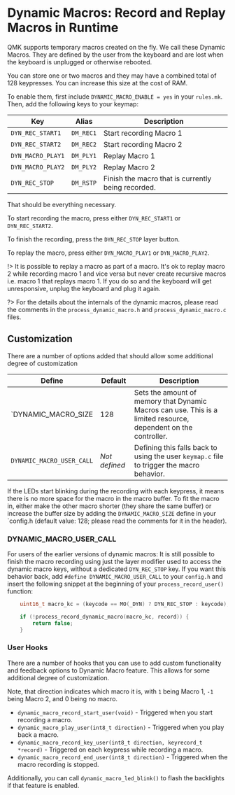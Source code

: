 # Dynamic Macros: Record and Replay Macros in Runtime

QMK supports temporary macros created on the fly. We call these Dynamic Macros. They are defined by the user from the keyboard and are lost when the keyboard is unplugged or otherwise rebooted.

You can store one or two macros and they may have a combined total of 128 keypresses. You can increase this size at the cost of RAM.

To enable them, first include `DYNAMIC_MACRO_ENABLE = yes` in your `rules.mk`. Then, add the following keys to your keymap:

|Key               |Alias     |Description                                        |
|------------------|----------|---------------------------------------------------|
|`DYN_REC_START1`  |`DM_REC1` |Start recording Macro 1                            |
|`DYN_REC_START2`  |`DM_REC2` |Start recording Macro 2                            |
|`DYN_MACRO_PLAY1` |`DM_PLY1` |Replay Macro 1                                     |
|`DYN_MACRO_PLAY2` |`DM_PLY2` |Replay Macro 2                                     |
|`DYN_REC_STOP`    |`DM_RSTP` |Finish the macro that is currently being recorded. |

That should be everything necessary. 

To start recording the macro, press either `DYN_REC_START1` or `DYN_REC_START2`. 

To finish the recording, press the `DYN_REC_STOP` layer button. 

To replay the macro, press either `DYN_MACRO_PLAY1` or `DYN_MACRO_PLAY2`.

!> It is possible to replay a macro as part of a macro. It's ok to replay macro 2 while recording macro 1 and vice versa but never create recursive macros i.e. macro 1 that replays macro 1. If you do so and the keyboard will get unresponsive, unplug the keyboard and plug it again.

?> For the details about the internals of the dynamic macros, please read the comments in the `process_dynamic_macro.h` and `process_dynamic_macro.c` files.

## Customization 

There are a number of options added that should allow some additional degree of customization

|Define                      |Default         |Description                                                                                                      |
|----------------------------|----------------|-----------------------------------------------------------------------------------------------------------------|
|`DYNAMIC_MACRO_SIZE         |128             |Sets the amount of memory that Dynamic Macros can use. This is a limited resource, dependent on the controller.  |
|`DYNAMIC_MACRO_USER_CALL`   |*Not defined*   |Defining this falls back to using the user `keymap.c` file to trigger the macro behavior.                        |


If the LEDs start blinking during the recording with each keypress, it means there is no more space for the macro in the macro buffer. To fit the macro in, either make the other macro shorter (they share the same buffer) or increase the buffer size by adding the `DYNAMIC_MACRO_SIZE` define in your `config.h (default value: 128; please read the comments for it in the header).


### DYNAMIC_MACRO_USER_CALL

For users of the earlier versions of dynamic macros: It is still possible to finish the macro recording using just the layer modifier used to access the dynamic macro keys, without a dedicated `DYN_REC_STOP` key. If you want this behavior back, add `#define DYNAMIC_MACRO_USER_CALL` to your `config.h` and insert the following snippet at the beginning of your `process_record_user()` function:

```c
	uint16_t macro_kc = (keycode == MO(_DYN) ? DYN_REC_STOP : keycode);

	if (!process_record_dynamic_macro(macro_kc, record)) {
		return false;
	}
```

### User Hooks

There are a number of hooks that you can use to add custom functionality and feedback options to Dynamic Macro feature.  This allows for some additional degree of customization. 

Note, that direction indicates which macro it is, with `1` being Macro 1, `-1` being Macro 2, and 0 being no macro. 

* `dynamic_macro_record_start_user(void)` - Triggered when you start recording a macro.
* `dynamic_macro_play_user(int8_t direction)` - Triggered when you play back a macro.
* `dynamic_macro_record_key_user(int8_t direction, keyrecord_t *record)` - Triggered on each keypress while recording a macro.
* `dynamic_macro_record_end_user(int8_t direction)` - Triggered when the macro recording is stopped. 

Additionally, you can call `dynamic_macro_led_blink()` to flash the backlights if that feature is enabled. 
